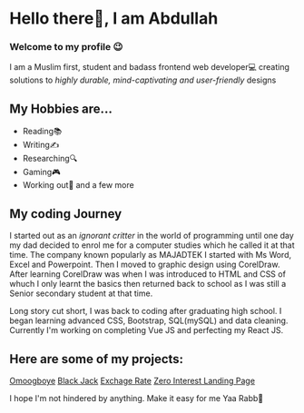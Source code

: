 # __Hello there👋, I am Abdullah__
### Welcome to my profile 😉
I am a Muslim first, student and badass frontend web developer💻 creating solutions to *highly durable, mind-captivating and user-friendly* designs

## My Hobbies are...
- Reading📚
- Writing✍
- Researching🔍
- Gaming🎮
- Working out💪 and a few more

## My coding Journey
I started out as an _ignorant critter_ in the world of programming until one day my dad decided to enrol me for a computer studies which he called it at that time. The company known popularly as MAJADTEK
I started with Ms Word, Excel and Powerpoint. Then I moved to graphic design using CorelDraw. After learning CorelDraw was when I was introduced to HTML and CSS of whuch I only learnt the basics then returned back to school as I was still a Senior secondary student at that time.

Long story cut short, I was back to coding after graduating high school. I began learning advanced CSS, Bootstrap, SQL(mySQL) and data cleaning.
Currently I'm working on completing Vue JS and perfecting my React JS.

## Here are some of my projects:
[Omoogboye](https://omoogboye.netlify.app/)
[Black Jack](https://blackjack-binmiftah.netlify.app/)
[Exchage Rate](https://exchange-rate-binmiftah.netlify.app/)
[Zero Interest Landing Page](https://zerointerestlandingpage.netlify.app/)

I hope I'm not hindered by anything. Make it easy for me Yaa Rabb🤲

<!-- 💞️ I’m looking to collaborate on ...
- 📫 How to reach me ... 
--->

<!---
binmiftah/binmiftah is a ✨ special ✨ repository because its `README.md` (this file) appears on your GitHub profile.
You can click the Preview link to take a look at your changes.
--->
